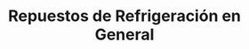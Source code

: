 ---
title: "Repuestos de Refrigeración en General"
url: /puntarenas/repuestos-de-refrigeracion-en-general/
shop: Radiotechnik
---